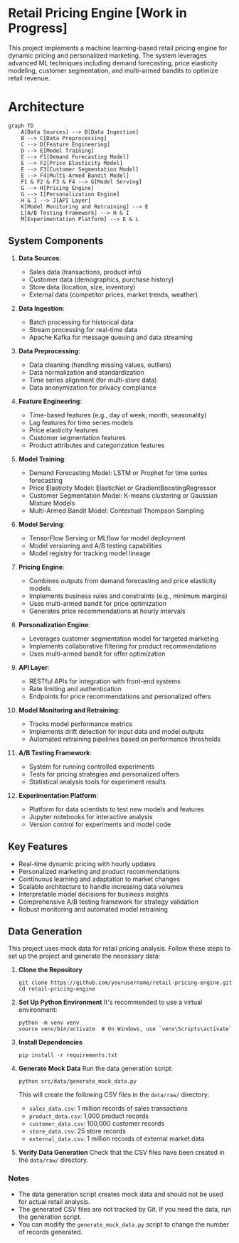 # Retail Pricing Engine [Work in Progress]
This project implements a machine learning-based retail pricing engine for dynamic pricing and personalized marketing. The system leverages advanced ML techniques including demand forecasting, price elasticity modeling, customer segmentation, and multi-armed bandits to optimize retail revenue.

# Architecture

```mermaid
graph TD
    A[Data Sources] --> B[Data Ingestion]
    B --> C[Data Preprocessing]
    C --> D[Feature Engineering]
    D --> E[Model Training]
    E --> F1[Demand Forecasting Model]
    E --> F2[Price Elasticity Model]
    E --> F3[Customer Segmentation Model]
    E --> F4[Multi-Armed Bandit Model]
    F1 & F2 & F3 & F4 --> G[Model Serving]
    G --> H[Pricing Engine]
    G --> I[Personalization Engine]
    H & I --> J[API Layer]
    K[Model Monitoring and Retraining] --> E
    L[A/B Testing Framework] --> H & I
    M[Experimentation Platform] --> E & L
```
## System Components

1. **Data Sources**: 
   - Sales data (transactions, product info)
   - Customer data (demographics, purchase history)
   - Store data (location, size, inventory)
   - External data (competitor prices, market trends, weather)

2. **Data Ingestion**: 
   - Batch processing for historical data
   - Stream processing for real-time data
   - Apache Kafka for message queuing and data streaming

3. **Data Preprocessing**: 
   - Data cleaning (handling missing values, outliers)
   - Data normalization and standardization
   - Time series alignment (for multi-store data)
   - Data anonymization for privacy compliance

4. **Feature Engineering**: 
   - Time-based features (e.g., day of week, month, seasonality)
   - Lag features for time series models
   - Price elasticity features
   - Customer segmentation features
   - Product attributes and categorization features

5. **Model Training**: 
   - Demand Forecasting Model: LSTM or Prophet for time series forecasting
   - Price Elasticity Model: ElasticNet or GradientBoostingRegressor
   - Customer Segmentation Model: K-means clustering or Gaussian Mixture Models
   - Multi-Armed Bandit Model: Contextual Thompson Sampling

6. **Model Serving**: 
   - TensorFlow Serving or MLflow for model deployment
   - Model versioning and A/B testing capabilities
   - Model registry for tracking model lineage

7. **Pricing Engine**: 
   - Combines outputs from demand forecasting and price elasticity models
   - Implements business rules and constraints (e.g., minimum margins)
   - Uses multi-armed bandit for price optimization
   - Generates price recommendations at hourly intervals

8. **Personalization Engine**: 
   - Leverages customer segmentation model for targeted marketing
   - Implements collaborative filtering for product recommendations
   - Uses multi-armed bandit for offer optimization

9. **API Layer**: 
   - RESTful APIs for integration with front-end systems
   - Rate limiting and authentication
   - Endpoints for price recommendations and personalized offers

10. **Model Monitoring and Retraining**: 
    - Tracks model performance metrics
    - Implements drift detection for input data and model outputs
    - Automated retraining pipelines based on performance thresholds

11. **A/B Testing Framework**: 
    - System for running controlled experiments
    - Tests for pricing strategies and personalized offers
    - Statistical analysis tools for experiment results

12. **Experimentation Platform**: 
    - Platform for data scientists to test new models and features
    - Jupyter notebooks for interactive analysis
    - Version control for experiments and model code

## Key Features

- Real-time dynamic pricing with hourly updates
- Personalized marketing and product recommendations
- Continuous learning and adaptation to market changes
- Scalable architecture to handle increasing data volumes
- Interpretable model decisions for business insights
- Comprehensive A/B testing framework for strategy validation
- Robust monitoring and automated model retraining

## Data Generation

This project uses mock data for retail pricing analysis. Follow these steps to set up the project and generate the necessary data:

1. **Clone the Repository**
   ```
   git clone https://github.com/yourusername/retail-pricing-engine.git
   cd retail-pricing-engine
   ```

2. **Set Up Python Environment**
   It's recommended to use a virtual environment:
   ```
   python -m venv venv
   source venv/bin/activate  # On Windows, use `venv\Scripts\activate`
   ```

3. **Install Dependencies**
   ```
   pip install -r requirements.txt
   ```

4. **Generate Mock Data**
   Run the data generation script:
   ```
   python src/data/generate_mock_data.py
   ```
   This will create the following CSV files in the `data/raw/` directory:
   - `sales_data.csv`: 1 million records of sales transactions
   - `product_data.csv`: 1,000 product records
   - `customer_data.csv`: 100,000 customer records
   - `store_data.csv`: 25 store records
   - `external_data.csv`: 1 million records of external market data

5. **Verify Data Generation**
   Check that the CSV files have been created in the `data/raw/` directory.

### Notes
- The data generation script creates mock data and should not be used for actual retail analysis.
- The generated CSV files are not tracked by Git. If you need the data, run the generation script.
- You can modify the `generate_mock_data.py` script to change the number of records generated.

